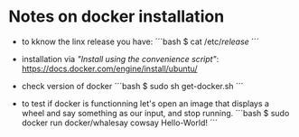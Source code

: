# Notes on docker installation

- to kknow the linx release you have:
´´´bash
$ cat /etc/*release*
´´´
- installation via *"Install using the convenience script"*:
https://docs.docker.com/engine/install/ubuntu/


- check version of docker
´´´bash
$ sudo sh get-docker.sh
´´´

- to test if docker is functionning let's open an image that displays a wheel and say something as our input, and stop running.
´´´bash
$ sudo docker run docker/whalesay cowsay Hello-World!
´´´
